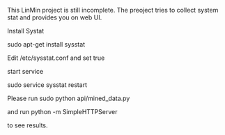 This LinMin project is still incomplete. The preoject tries to collect system stat and provides you on web UI.

Install Systat

sudo apt-get install sysstat

Edit /etc/sysstat.conf and set true 

start service

sudo service sysstat restart

Please run sudo python api/mined_data.py 

and run python -m SimpleHTTPServer 

to see results.

 
